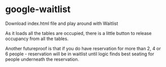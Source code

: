 # google-waitlist

Download index.html file and play around with Waitlist

As it loads all the tables are occupied, there is a little button to release occupancy from all the tables. 

Another futureproof is that if you do have reservation for more than 2, 4 or 6 people - reservation will be in waitlist until logic finds best seating for people underneath the reservation. 

